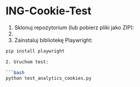 # ING-Cookie-Test

1. Sklonuj repozytorium (lub pobierz pliki jako ZIP):
2. 
1. Zainstaluj bibliotekę Playwright:

```bash
pip install playwright

2. Uruchom test:

```bash
python test_analytics_cookies.py
